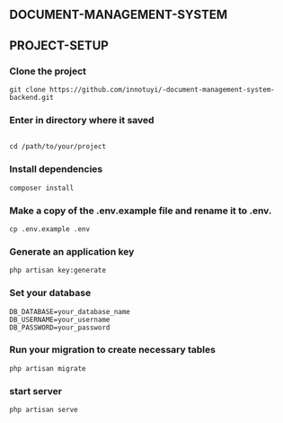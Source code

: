 
## DOCUMENT-MANAGEMENT-SYSTEM

## PROJECT-SETUP

### Clone the project
```
git clone https://github.com/innotuyi/-document-management-system-backend.git
```
### Enter in directory where it saved
```

cd /path/to/your/project

```

### Install dependencies
```
composer install

```

### Make a copy of the .env.example file and rename it to .env.
```
cp .env.example .env

```
### Generate an application key
```
php artisan key:generate

```
### Set your database
```
DB_DATABASE=your_database_name
DB_USERNAME=your_username
DB_PASSWORD=your_password

```
### Run your migration to create necessary tables
```
php artisan migrate

```
### start server

```
php artisan serve

```








